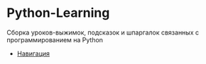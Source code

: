 # Python-Learning


Сборка уроков-выжимок, подсказок и шпаргалок связанных с программированием на Python

- [Навигация](https://github.com/Skif3195/Python-Learning/blob/Base-banch/Навигация.md)
